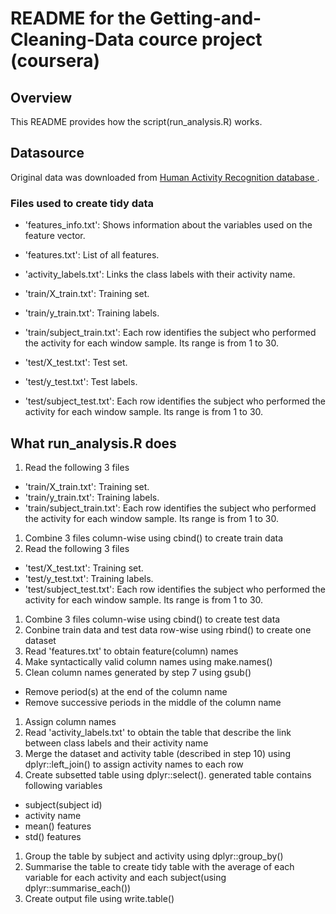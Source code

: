 # README for the Getting-and-Cleaning-Data cource project (coursera)
## Overview
This README provides how the script(run_analysis.R) works.

## Datasource
Original data was downloaded from [Human Activity Recognition database ](https://archive.ics.uci.edu/ml/datasets/Human+Activity+Recognition+Using+Smartphones).

### Files used to create tidy data
- 'features_info.txt': Shows information about the variables used on the feature vector.

- 'features.txt': List of all features.

- 'activity_labels.txt': Links the class labels with their activity name.

- 'train/X_train.txt': Training set.

- 'train/y_train.txt': Training labels.

- 'train/subject_train.txt': Each row identifies the subject who performed the activity for each window sample. Its range is from 1 to 30.

- 'test/X_test.txt': Test set.

- 'test/y_test.txt': Test labels.

- 'test/subject_test.txt': Each row identifies the subject who performed the activity for each window sample. Its range is from 1 to 30. 

## What run_analysis.R does
1. Read the following 3 files
  + 'train/X_train.txt': Training set.
  + 'train/y_train.txt': Training labels.
  + 'train/subject_train.txt': Each row identifies the subject who performed the activity for each window sample. Its range is from 1 to 30.
1. Combine 3 files column-wise using cbind() to create train data
1. Read the following 3 files
  + 'test/X_test.txt': Training set.
  + 'test/y_test.txt': Training labels.
  + 'test/subject_test.txt': Each row identifies the subject who performed the activity for each window sample. Its range is from 1 to 30.
1. Combine 3 files column-wise using cbind() to create test data
1. Conbine train data and test data row-wise using rbind() to create one dataset
1. Read 'features.txt' to obtain feature(column) names
1. Make syntactically valid column names using make.names()
1. Clean column names generated by step 7 using gsub()
  + Remove period(s) at the end of the column name
  + Remove successive periods in the middle of the column name
1. Assign column names
1. Read 'activity_labels.txt' to obtain the table that describe the link between class labels and their activity name
1. Merge the dataset and activity table (described in step 10) using dplyr::left_join() to assign activity names to each row
1. Create subsetted table using dplyr::select(). generated table contains following variables
  + subject(subject id)
  + activity name
  + mean() features
  + std() features
1. Group the table by subject and activity using dplyr::group_by()
1. Summarise the table to create tidy table with the average of each variable for each activity and each subject(using dplyr::summarise_each())
1. Create output file using write.table()
